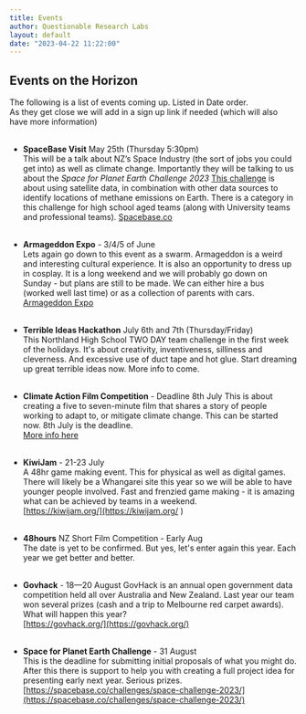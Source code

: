 ```yaml
---
title: Events
author: Questionable Research Labs
layout: default
date: "2023-04-22 11:22:00"
---
```


## Events on the Horizon

The following is a list of events coming up. Listed in Date order.<br>
As they get close we will add in a sign up link if needed (which will also have more information)<br><br>

- **SpaceBase Visit**  May 25th (Thursday 5:30pm) <br>
This will be a talk about NZ’s Space Industry (the sort of jobs you could get into) as well as climate change. 
Importantly they will be talking to us about the *Space for Planet Earth Challenge 2023*
[This challenge](https://spacebase.co/challenges/space-challenge-2023/) is about using satellite data, in combination with other data sources to identify locations of methane emissions on Earth. There is a category in this challenge for high school aged teams (along with University teams and professional teams).
[Spacebase.co](https://spacebase.co/)<br><br>

- **Armageddon Expo** - 3/4/5 of June<br>
Lets again go down to this event as a swarm. Armageddon is a weird and interesting cultural experience. It is also an opportunity to dress up in cosplay. It is a long weekend and we will probably go down on Sunday - but plans are still to be made. We can either hire a bus (worked well last time) or as a collection of parents with cars.<br>
[Armageddon Expo](https://www.armageddonexpo.com/)<br><br>

- **Terrible Ideas Hackathon**  July 6th and 7th (Thursday/Friday)<br>
This Northland High School TWO DAY team challenge in the first week of the holidays. It's about creativity, inventiveness, silliness and cleverness.  And excessive use of duct tape and hot glue. Start dreaming up great terrible ideas now. More info to come.<br><br>

- **Climate Action Film Competition** - Deadline 8th July
This is about creating a five to seven-minute film that shares a story of people working to adapt to, or mitigate climate change. This can be started now. 8th July is the deadline.<br>
[More info here](https://northlandclimatechange.org/climateactionvideofestival/)<br><br>

- **KiwiJam** - 21-23 July <br>
A 48hr game making event. This for physical as well as digital games. There will likely be a Whangarei site this year so we will be able to have younger people involved. Fast and frenzied game making - it is amazing what can be achieved by teams in a weekend.<br>
[https://kiwijam.org/](https://kiwijam.org/ ) <br><br>

- **48hours** NZ Short Film Competition - Early Aug<br>
The date is yet to be confirmed. But yes, let's enter again this year. Each year we get better and better. <br><br>

- **Govhack** - 18—20 August
GovHack is an annual open government data competition held all over Australia and New Zealand. Last year our team won several prizes (cash and a trip to Melbourne red carpet awards). What will happen this year?<br>
[https://govhack.org/](https://govhack.org/)<br><br>

- **Space for Planet Earth Challenge** - 31 August<br>
This is the deadline for submitting initial proposals of what you might do. After this there is support to help you with creating a full project idea for presenting early next year. Serious prizes.<br>
[https://spacebase.co/challenges/space-challenge-2023/](https://spacebase.co/challenges/space-challenge-2023/)<br><br>

